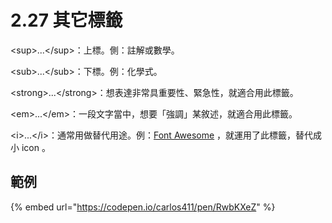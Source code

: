 # 2.27 其它標籤

\<sup>...\</sup>：上標。側：註解或數學。

\<sub>...\</sub>：下標。例：化學式。

\<strong>...\</strong>：想表達非常具重要性、緊急性，就適合用此標籤。

\<em>...\</em>：一段文字當中，想要「強調」某敘述，就適合用此標籤。

\<i>...\</i>：通常用做替代用途。例：[Font Awesome](https://fontawesome.com) ，就運用了此標籤，替代成小 icon 。

## 範例

{% embed url="https://codepen.io/carlos411/pen/RwbKXeZ" %}

